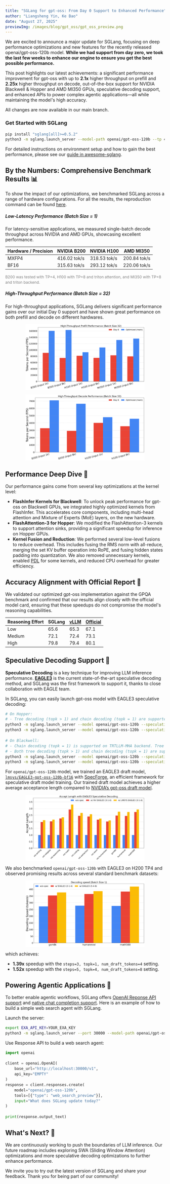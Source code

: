 ```yaml
---
title: "SGLang for gpt-oss: From Day 0 Support to Enhanced Performance"
author: "Liangsheng Yin, Ke Bao"
date: "August 27, 2025"
previewImg: /images/blog/gpt_oss/gpt_oss_preview.png
---
```


We are excited to announce a major update for SGLang, focusing on deep performance optimizations and new features for the recently released openai/gpt-oss-120b model. **While we had support from day zero, we took the last few weeks to enhance our engine to ensure you get the best possible performance.**

This post highlights our latest achievements: a significant performance improvement for gpt-oss with up to **2.1x** higher throughput on prefill and **2.25x** higher throughput on decode, out-of-the-box support for NVIDIA Blackwell & Hopper and AMD MI350 GPUs, speculative decoding support, and enhanced APIs to power complex agentic applications—all while maintaining the model's high accuracy.

All changes are now available in our main branch.

### Get Started with SGLang

```bash
pip install "sglang[all]>=0.5.2"
python3 -m sglang.launch_server --model-path openai/gpt-oss-120b --tp 4
```

For detailed instructions on environment setup and how to gain the best performance, please see our [guide in awesome-sglang](https://github.com/sgl-project/awesome-sglang/tree/main/gpt-oss).

## By the Numbers: Comprehensive Benchmark Results 📊

To show the impact of our optimizations, we benchmarked SGLang across a range of hardware configurations. For all the results, the reproduction command can be found [here](https://github.com/sgl-project/sglang/tree/main/benchmark/gpt_oss).

##### Low-Latency Performance (Batch Size = 1)

For latency-sensitive applications, we measured single-batch decode throughput across NVIDIA and AMD GPUs, showcasing excellent performance.

| Hardware / Precision | NVIDIA B200  | NVIDIA H100  | AMD MI350    |
| -------------------- | ------------ | ------------ | ------------ |
| MXFP4                | 416.02 tok/s | 318.53 tok/s | 200.84 tok/s |
| BF16                 | 315.63 tok/s | 293.12 tok/s | 220.06 tok/s |

<span style="color: grey; font-size: 12px;">
B200 was tested with TP=4, H100 with TP=8 and triton attention, and MI350 with TP=8 and triton backend.
</span>

##### High-Throughput Performance (Batch Size = 32)

For high-throughput applications, SGLang delivers significant performance gains over our initial Day 0 support and have shown great performance on both prefill and decode on different hardwares.

<img src="/images/blog/gpt_oss/combined_prefill_performance.svg" alt="combined_prefill_performance.svg" style="display:block; margin-left: auto; margin-right: auto; width: 75%"></img>

<img src="/images/blog/gpt_oss/combined_decode_performance.svg" alt="combined_decode_performance.svg" style="display:block; margin-left: auto; margin-right: auto; width: 75%"></img>

## Performance Deep Dive 🚀

Our performance gains come from several key optimizations at the kernel level:

- **FlashInfer Kernels for Blackwell**: To unlock peak performance for gpt-oss on Blackwell GPUs, we integrated highly optimized kernels from FlashInfer. This accelerates core components, including multi-head attention and Mixture of Experts (MoE) layers, on the new hardware.
- **FlashAttention-3 for Hopper**: We modified the FlashAttention-3 kernels to support attention sinks, providing a significant speedup for inference on Hopper GPUs.
- **Kernel Fusion and Reduction**: We performed several low-level fusions to reduce overhead. This includes fusing the RMS norm with all-reduce, merging the set KV buffer operation into RoPE, and fusing hidden states padding into quantization. We also removed unnecessary kernels, enabled [PDL](https://docs.nvidia.com/cuda/cuda-c-programming-guide/index.html#programmatic-dependent-launch-and-synchronization) for some kernels, and reduced CPU overhead for greater efficiency.

## Accuracy Alignment with Official Report 🎯

We validated our optimized gpt-oss implementation against the GPQA benchmark and confirmed that our results align closely with the official model card, ensuring that these speedups do not compromise the model's reasoning capabilities.

| Reasoning Effort | SGLang | [vLLM](https://docs.vllm.ai/projects/recipes/en/latest/OpenAI/GPT-OSS.html#accuracy-evaluation-panels) | [Official](https://cdn.openai.com/pdf/419b6906-9da6-406c-a19d-1bb078ac7637/oai_gpt-oss_model_card.pdf) |
| ---------------- | ------ | ------------------------------------------------------------------------------------------------------ | ------------------------------------------------------------------------------------------------------ |
| Low              | 65.6   | 65.3                                                                                                   | 67.1                                                                                                   |
| Medium           | 72.1   | 72.4                                                                                                   | 73.1                                                                                                   |
| High             | 79.8   | 79.4                                                                                                   | 80.1                                                                                                   |

## Speculative Decoding Support 🦅

**Speculative Decoding** is a key technique for improving LLM inference performance. [**EAGLE3**](https://arxiv.org/abs/2503.01840) is the current state-of-the-art speculative decoding method, and SGLang was the first framework to support it, thanks to close collaboration with EAGLE team.

In SGLang, you can easily launch gpt-oss model with EAGLE3 speculative decoding:

```bash
# On Hopper:
# - Tree decoding (topk > 1) and chain decoding (topk = 1) are supported on both FA3 and Triton backends.
python3 -m sglang.launch_server --model openai/gpt-oss-120b --speculative-algorithm EAGLE3 --speculative-draft-model-path lmsys/EAGLE3-gpt-oss-120b-bf16 --speculative-num-steps 3 --speculative-eagle-topk 1 --speculative-num-draft-tokens 4 --tp 4
python3 -m sglang.launch_server --model openai/gpt-oss-120b --speculative-algorithm EAGLE3 --speculative-draft-model-path lmsys/EAGLE3-gpt-oss-120b-bf16 --speculative-num-steps 5 --speculative-eagle-topk 4 --speculative-num-draft-tokens 8 --tp 4

# On Blackwell:
# - Chain decoding (topk = 1) is supported on TRTLLM-MHA backend. Tree decoding (topk > 1) is in progress, stay tuned!
# - Both tree decoding (topk > 1) and chain decoding (topk = 1) are supported on the Triton backend.
python3 -m sglang.launch_server --model openai/gpt-oss-120b --speculative-algo EAGLE3 --speculative-draft lmsys/EAGLE3-gpt-oss-120b-bf16 --speculative-num-steps 3 --speculative-eagle-topk 1 --speculative-num-draft-tokens 4 --tp 4
python3 -m sglang.launch_server --model openai/gpt-oss-120b --speculative-algo EAGLE3 --speculative-draft lmsys/EAGLE3-gpt-oss-120b-bf16 --speculative-num-steps 5 --speculative-eagle-topk 4 --speculative-num-draft-tokens 8 --attention-backend triton --tp 4
```

For `openai/gpt-oss-120b` model, we trained an EAGLE3 draft model, [`lmsys/EAGLE3-gpt-oss-120b-bf16`](https://huggingface.co/lmsys/EAGLE3-gpt-oss-120b-bf16) with [SpecForge](https://github.com/sgl-project/SpecForge), an efficient framework for speculative draft model training. Our trained draft model achieves a higher average acceptance length compared to [NVIDIA’s gpt-oss draft model](https://huggingface.co/nvidia/gpt-oss-120b-Eagle3).

<img src="/images/blog/gpt_oss/accept_length.svg" style="display:block; margin-top: auto; margin-left: auto; margin-right: auto; margin-bottom: auto; width: 75%"></img>

We also benchmarked `openai/gpt-oss-120b` with EAGLE3 on H200 TP4 and observed promising results across several standard benchmark datasets:

<img src="/images/blog/gpt_oss/gpt_oss_eagle3_results.svg" style="display:block; margin-top: auto; margin-left: auto; margin-right: auto; margin-bottom: auto; width: 75%"></img>

which achieves:
- **1.39x** speedup with the `steps=3, topk=1, num_draft_tokens=4` setting.
- **1.52x** speedup with the `steps=5, topk=4, num_draft_tokens=8` setting.

## Powering Agentic Applications 🤖

To better enable agentic workflows, SGLang offers [OpenAI Reponse API support](https://docs.sglang.ai/basic_usage/gpt_oss.html#responses-api) and [native chat completion support](https://docs.sglang.ai/advanced_features/function_calling.html#). Here is an example of how to build a simple web search agent with SGLang.

Launch the server:

```bash
export EXA_API_KEY=YOUR_EXA_KEY
python3 -m sglang.launch_server --port 30000 --model-path openai/gpt-oss-120b --tp 4 --tool-server demo 
```

Use Response API to build a web search agent:

```python
import openai

client = openai.OpenAI(
    base_url="http://localhost:30000/v1",
    api_key="EMPTY"
)
response = client.responses.create(
    model="openai/gpt-oss-120b",
    tools=[{"type": "web_search_preview"}],
    input="What does SGLang update today?"
)

print(response.output_text)
```

## What's Next? 🔮

We are continuously working to push the boundaries of LLM inference. Our future roadmap includes exploring SWA (Sliding Window Attention) optimizations and more speculative decoding optimizations to further enhance performance.

We invite you to try out the latest version of SGLang and share your feedback. Thank you for being part of our community!
